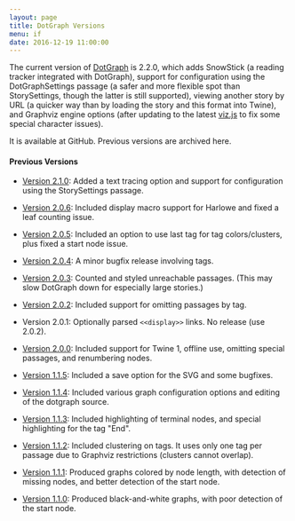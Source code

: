 ```yaml
---
layout: page
title: DotGraph Versions
menu: if
date: 2016-12-19 11:00:00
---
```

The current version of [DotGraph](/tools/scree/dotgraph/) is 2.2.0, which adds SnowStick (a reading tracker integrated with DotGraph), support for configuration using the DotGraphSettings passage (a safer and more flexible spot than StorySettings, though the latter is still supported), viewing another story by URL (a quicker way than by loading the story and this format into Twine), and Graphviz engine options (after updating to the latest [viz.js](http://viz-js.com) to fix some special character issues).

It is available at GitHub.  Previous versions are archived here.

#### Previous Versions

* [Version 2.1.0](/tools/scree/dotgraph/2.1.0/): Added a text tracing option and support for configuration using the StorySettings passage.

* [Version 2.0.6](/tools/scree/dotgraph/2.0.6/): Included display macro support for Harlowe and fixed a leaf counting issue.

* [Version 2.0.5](/tools/scree/dotgraph/2.0.5/): Included an option to use last tag for tag colors/clusters, plus fixed a start node issue.

* [Version 2.0.4](/tools/scree/dotgraph/2.0.4/): A minor bugfix release involving tags.

* [Version 2.0.3](/tools/scree/dotgraph/2.0.3/): Counted and styled unreachable passages.  (This may slow DotGraph down for especially large stories.)

* [Version 2.0.2](/tools/scree/dotgraph/2.0.2/): Included support for omitting passages by tag.

* Version 2.0.1: Optionally parsed `<<display>>` links.  No release (use 2.0.2).

* [Version 2.0.0](/tools/scree/dotgraph/2.0.0/): Included support for Twine 1, offline use, omitting special passages, and renumbering nodes.

* [Version 1.1.5](/tools/scree/dotgraph/1.1.5/): Included a save option for the SVG and some bugfixes.

* [Version 1.1.4](/tools/scree/dotgraph/1.1.4/format.js): Included various graph configuration options and editing of the dotgraph source.

* [Version 1.1.3](/tools/scree/dotgraph/1.1.3/format.js): Included highlighting of terminal nodes, and special highlighting for the tag "End".

* [Version 1.1.2](/tools/scree/dotgraph/1.1.2/format.js): Included clustering on tags.  It uses only one tag per passage due to Graphviz restrictions (clusters cannot overlap).

* [Version 1.1.1](/tools/scree/dotgraph/1.1.1/format.js): Produced graphs colored by node length, with detection of missing nodes, and better detection of the start node.

* [Version 1.1.0](/tools/scree/dotgraph/1.1.0/format.js): Produced black-and-white graphs, with poor detection of the start node.
